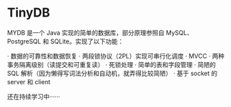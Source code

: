 # TinyDB
MYDB 是一个 Java 实现的简单的数据库，部分原理参照自 MySQL、PostgreSQL 和 SQLite。实现了以下功能：

· 数据的可靠性和数据恢复
· 两段锁协议（2PL）实现可串行化调度
· MVCC
· 两种事务隔离级别（读提交和可重复读）
· 死锁处理
· 简单的表和字段管理
· 简陋的 SQL 解析（因为懒得写词法分析和自动机，就弄得比较简陋）
· 基于 socket 的 server 和 client

还在持续学习中······
